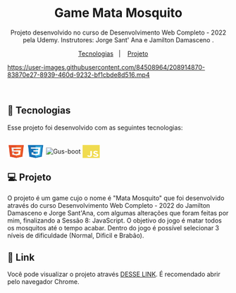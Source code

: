 <h1 align="center">Game Mata Mosquito</h1>

<p align="center">
Projeto desenvolvido no curso de Desenvolvimento Web Completo - 2022 pela Udemy. Instrutores: Jorge Sant' Ana e Jamilton Damasceno .
</p>


<p align="center">
  <a href="#-tecnologias">Tecnologias</a>&nbsp;&nbsp;&nbsp;|&nbsp;&nbsp;&nbsp;
  <a href="#-projeto">Projeto</a>&nbsp;&nbsp;&nbsp;&nbsp;&nbsp;&nbsp;
</p>

https://user-images.githubusercontent.com/84508964/208914870-83870e27-8939-460d-9232-bf1cbde8d516.mp4

<br>

## 🚀 Tecnologias

Esse projeto foi desenvolvido com as seguintes tecnologias:
<div style="display: inline_block"><br>
  <img align="center" alt="Gus-HTML" height="30" width="40" src="https://raw.githubusercontent.com/devicons/devicon/master/icons/html5/html5-original.svg">
  <img align="center" alt="Gus-CSS" height="30" width="40" src="https://raw.githubusercontent.com/devicons/devicon/master/icons/css3/css3-original.svg">
  <img align="center" alt="Gus-boot" height="30" width="40" src="https://cdn.jsdelivr.net/gh/devicons/devicon/icons/bootstrap/bootstrap-original-wordmark.svg" />
  <img align="center" alt="Gus-Js" height="30" width="40" src="https://raw.githubusercontent.com/devicons/devicon/master/icons/javascript/javascript-plain.svg">
</div>

## 💻 Projeto

O projeto é um game cujo o nome é "Mata Mosquito" que foi desenvolvido através do curso Desenvolvimento Web Completo - 2022 do Jamilton Damasceno e Jorge Sant'Ana, com algumas alterações que foram feitas por mim, finalizando a Sessão 8: JavaScript. O objetivo do jogo é matar todos os mosquitos até o tempo acabar. Dentro do jogo é possível selecionar 3 níveis de dificuldade (Normal, Dificil e Brabão).

## 🔖 Link

Você pode visualizar o projeto através [DESSE LINK](game-mata-mosquito-sigma.vercel.app). É recomendado abrir pelo navegador Chrome.
